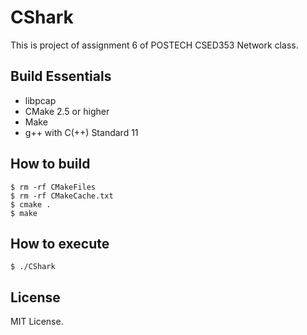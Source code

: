 # CShark
This is project of assignment 6 of POSTECH CSED353 Network class.

## Build Essentials
- libpcap
- CMake 2.5 or higher
- Make
- g++ with C(++) Standard 11

## How to build
```shell
$ rm -rf CMakeFiles
$ rm -rf CMakeCache.txt
$ cmake .
$ make
```

## How to execute
```shell
$ ./CShark
```

## License
MIT License.
